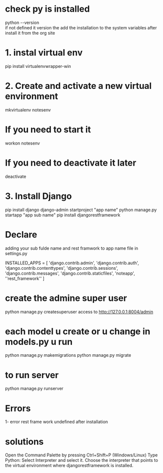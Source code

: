 # check py is installed
python --version  
if not defined it version the add the installation to the system variables after install it from the org site

# 1. instal virtual env
pip install virtualenvwrapper-win

# 2. Create and activate a new virtual environment
mkvirtualenv notesenv

# If you need to start it
workon notesenv

# If you need to deactivate it later
deactivate

# 3. Install Django 
pip install django
django-admin startproject "app name"
python manage.py startapp "app sub name" 
pip install djangorestframework 

# Declare 
adding your sub fulde name and rest framwork to app name file in settings.py 

INSTALLED_APPS = [
    'django.contrib.admin',
    'django.contrib.auth',
    'django.contrib.contenttypes',
    'django.contrib.sessions',
    'django.contrib.messages',
    'django.contrib.staticfiles',
    'noteapp',
    ''rest_framework''
]

# create the admine super user 
python manage.py createsuperuser
access to  http://127.0.0.1:8004/admin

# each model u create or u change in models.py u run 
python manage.py makemigrations
python manage.py migrate


# to run server
python manage.py runserver

# Errors 
1- error rest frame work undefined after installation 

# solutions
Open the Command Palette by pressing Ctrl+Shift+P (Windows/Linux)
Type Python: Select Interpreter and select it.
Choose the interpreter that points to the virtual environment where djangorestframework is installed.